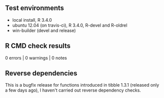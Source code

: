 ## Test environments
* local install, R 3.4.0
* ubuntu 12.04 (on travis-ci), R 3.4.0, R-devel and R-oldrel
* win-builder (devel and release)

## R CMD check results

0 errors | 0 warnings | 0 notes

## Reverse dependencies

This is a bugfix release for functions introduced in tibble 1.3.1 (released only a few days ago), I haven't carried out reverse dependency checks.
